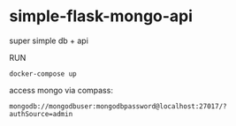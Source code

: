 # simple-flask-mongo-api
super simple db + api

RUN
```console
docker-compose up
```

access mongo via compass:
```console
mongodb://mongodbuser:mongodbpassword@localhost:27017/?authSource=admin
```